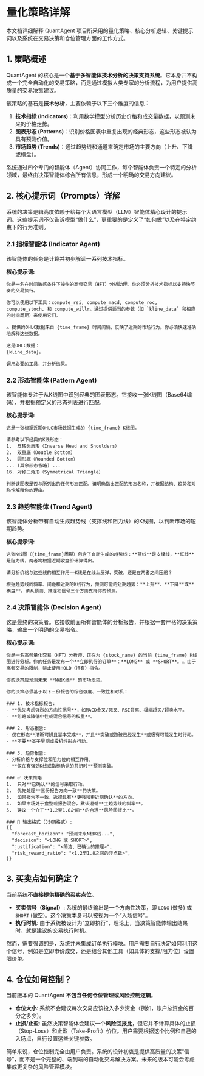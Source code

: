 # 量化策略详解

本文档详细解释 QuantAgent 项目所采用的量化策略、核心分析逻辑、关键提示词以及系统在交易决策和仓位管理方面的工作方式。

## 1. 策略概述

QuantAgent 的核心是一个**基于多智能体技术分析的决策支持系统**。它本身并不构成一个完全自动化的交易策略，而是通过模拟人类专家的分析流程，为用户提供高质量的交易决策建议。

该策略的基石是**技术分析**，主要依赖于以下三个维度的信息：

1.  **技术指标 (Indicators)**：利用数学模型分析历史价格和成交量数据，以预测未来的价格走势。
2.  **图表形态 (Patterns)**：识别价格图表中重复出现的经典形态，这些形态被认为具有预测价值。
3.  **市场趋势 (Trends)**：通过趋势线和通道来确定市场的主要方向（上升、下降或横盘）。

系统通过四个专门的智能体（Agent）协同工作，每个智能体负责一个特定的分析领域，最终由决策智能体综合所有信息，形成一个明确的交易方向建议。

## 2. 核心提示词（Prompts）详解

系统的决策逻辑高度依赖于给每个大语言模型（LLM）智能体精心设计的提示词。这些提示词不仅告诉模型“做什么”，更重要的是定义了“如何做”以及在特定约束下的行为准则。

### 2.1 指标智能体 (Indicator Agent)

该智能体的任务是计算并初步解读一系列技术指标。

**核心提示词:**
```
你是一名在时间敏感条件下操作的高频交易（HFT）分析助理。你必须分析技术指标以支持快节奏的交易执行。

你可以使用以下工具：compute_rsi, compute_macd, compute_roc, compute_stoch, 和 compute_willr。通过提供适当的参数（如 `kline_data` 和相应的时间周期）来使用它们。

⚠️ 提供的OHLC数据来自 {time_frame} 时间间隔，反映了近期的市场行为。你必须快速准确地解释这些数据。

这是OHLC数据：
{kline_data}。

调用必要的工具，并分析结果。
```

### 2.2 形态智能体 (Pattern Agent)

该智能体专注于从K线图中识别经典的图表形态。它接收一张K线图（Base64编码），并根据预定义的形态列表进行匹配。

**核心提示词:**
```
这是一张根据近期OHLC市场数据生成的 {time_frame} K线图。

请参考以下经典的K线形态：
1.  反转头肩形（Inverse Head and Shoulders）
2.  双重底（Double Bottom）
3.  圆形底（Rounded Bottom）
... (其余形态省略) ...
16. 对称三角形（Symmetrical Triangle）

判断该图表是否与所列出的任何形态匹配。请明确指出匹配的形态名称，并根据结构、趋势和对称性解释你的理由。
```

### 2.3 趋势智能体 (Trend Agent)

该智能体分析带有自动生成趋势线（支撑线和阻力线）的K线图，以判断市场的短期趋势。

**核心提示词:**
```
这张K线图（{time_frame}周期）包含了自动生成的趋势线：**蓝线**是支撑线，**红线**是阻力线，两者均根据近期收盘价计算得出。

请分析价格与这些线的相互作用——K线是在线上反弹、突破，还是在两者之间压缩？

根据趋势线的斜率、间距和近期的K线行为，预测可能的短期趋势：**上升**、**下降**或**横盘**。请从预测、推理和信号三个方面支持你的预测。
```

### 2.4 决策智能体 (Decision Agent)

这是最终的决策者。它接收前面所有智能体的分析报告，并根据一套严格的决策策略，输出一个明确的交易指令。

**核心提示词:**
```
你是一名高频量化交易（HFT）分析师，正在为 {stock_name} 的当前 {time_frame} K线图进行分析。你的任务是发布一个**立即执行的订单**：**LONG** 或 **SHORT**。⚠️ 由于高频交易的限制，禁止使用HOLD（持有）指令。

你的决策应预测未来 **N根K线** 的市场走势。

你的决策必须基于以下三份报告的综合强度、一致性和时机：

### 1. 技术指标报告:
- **优先考虑强烈的方向性信号**，如MACD金叉/死叉、RSI背离、极端超买/超卖水平。
- **忽略或降低中性或混合信号的权重**。

### 2. 形态报告:
- 仅在形态**清晰可辨且基本完成**，并且**突破或跌破已经发生**或极有可能发生时行动。
- **不要**基于早期或投机性形态行动。

### 3. 趋势报告:
- 分析价格与支撑位和阻力位的相互作用。
- **仅在有强劲K线或指标确认的共识时**预测突破。

### ✅ 决策策略
1.  只对**已确认**的信号采取行动。
2.  优先处理**三份报告方向一致**的决策。
3.  如果报告不一致，选择具有**更强和更近期确认**的方向。
4.  如果市场处于盘整或报告混合，默认遵循**主趋势线的斜率**。
5.  建议一个介于**1.2至1.8之间**的合理**风险回报比**。

### 🧠 输出格式（JSON格式）:
{{
  "forecast_horizon": "预测未来N根K线...",
  "decision": "<LONG 或 SHORT>",
  "justification": "<简洁、已确认的推理>",
  "risk_reward_ratio": "<1.2至1.8之间的浮点数>",
}}
```

## 3. 买卖点如何确定？

当前系统**不直接提供精确的买卖点位**。

- **买卖信号（Signal）**: 系统的最终输出是一个方向性决策，即 `LONG` (做多) 或 `SHORT` (做空)。这个决策本身可以被视为一个“入场信号”。
- **执行时机**: 由于系统被设计为“立即执行”，理论上，当决策智能体输出结果时，就是建议的交易执行时机。

然而，需要强调的是，系统并未集成订单执行模块。用户需要自行决定如何利用这个信号，例如是立即市价成交，还是结合其他工具（如具体的支撑/阻力位）设置限价单。

## 4. 仓位如何控制？

当前版本的 QuantAgent **不包含任何仓位管理或风险控制逻辑**。

- **仓位大小**: 系统不会建议每次交易应该投入多少资金（例如，账户总资金的百分之多少）。
- **止损/止盈**: 虽然决策智能体会建议一个**风险回报比**，但它并不计算具体的止损（Stop-Loss）和止盈（Take-Profit）价位。用户需要根据这个比例和自己的入场点，自行设置这些关键参数。

简单来说，仓位控制完全由用户负责。系统的设计初衷是提供高质量的决策“信号”，而不是一个完整的、端到端的自动化交易解决方案。未来的版本可能会考虑集成更复杂的风险管理模块。
